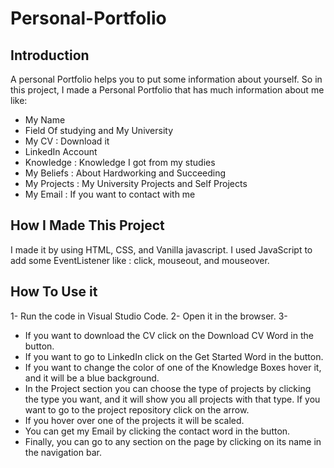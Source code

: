 # Personal-Portfolio
## Introduction 
A personal Portfolio helps you to put some information about yourself. So in this project, I made a Personal Portfolio that has much information about me like:
* My Name
* Field Of studying and My University
* My CV       : Download it
* LinkedIn Account
* Knowledge   : Knowledge I got from my studies 
* My Beliefs  : About Hardworking and Succeeding
* My Projects : My University Projects and Self Projects
* My Email    : If you want to contact with me
  
## How I Made This Project 
 I made it by using HTML, CSS, and Vanilla javascript.
 I used JavaScript to add some EventListener like : click, mouseout, and mouseover.
 
 ## How To Use it
 1- Run the code in Visual Studio Code.
 2- Open it in the browser.
 3-
  * If you want to download the CV click on the Download CV Word in the button.
  * If you want to go to LinkedIn click on the Get Started Word in the button.
  * If you want to change the color of one of the Knowledge Boxes hover it, and it will be a blue background.
  * In the Project section you can choose the type of projects by clicking the type you want, and it will show you all projects with that type. If you want to go to the project  repository click on the arrow.
  * If you hover over one of the projects it will be scaled.
  * You can get my Email by clicking the contact word in the button.
  * Finally, you can go to any section on the page by clicking on its name in the navigation bar.
